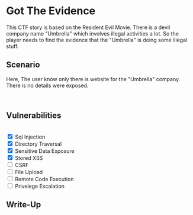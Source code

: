 # Got The Evidence

This CTF story is based on the Resident Evil Movie.
There is a devil company name "Umbrella" which involves illegal activities a lot. So the player needs to find the evidence that the "Umbrella" is doing some illegal stuff. 
<br>

## Scenario 

Here, The user know only there is website for the "Umbrella" company.
There is no details were exposed.

<br>


## Vulnerabilities

<br><input type="checkbox" checked> Sql Injection
<br><input type="checkbox" checked> Directory Traversal
<br><input type="checkbox" checked> Sensitive Data Exposure
<br><input type="checkbox" checked> Stored XSS
<br><input type="checkbox"> CSRF
<br><input type="checkbox"> File Upload
<br><input type="checkbox"> Remote Code Execution
<br><input type="checkbox"> Privelege Escalation


## Write-Up

